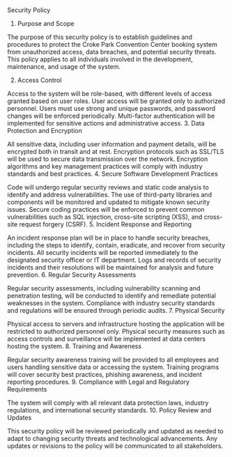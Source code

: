 Security Policy

1. Purpose and Scope

The purpose of this security policy is to establish guidelines and procedures to protect the Croke Park Convention Center booking system from unauthorized access, data breaches, and potential security threats. This policy applies to all individuals involved in the development, maintenance, and usage of the system.

2. Access Control

Access to the system will be role-based, with different levels of access granted based on user roles.
User access will be granted only to authorized personnel.
Users must use strong and unique passwords, and password changes will be enforced periodically.
Multi-factor authentication will be implemented for sensitive actions and administrative access.
3. Data Protection and Encryption

All sensitive data, including user information and payment details, will be encrypted both in transit and at rest.
Encryption protocols such as SSL/TLS will be used to secure data transmission over the network.
Encryption algorithms and key management practices will comply with industry standards and best practices.
4. Secure Software Development Practices

Code will undergo regular security reviews and static code analysis to identify and address vulnerabilities.
The use of third-party libraries and components will be monitored and updated to mitigate known security issues.
Secure coding practices will be enforced to prevent common vulnerabilities such as SQL injection, cross-site scripting (XSS), and cross-site request forgery (CSRF).
5. Incident Response and Reporting

An incident response plan will be in place to handle security breaches, including the steps to identify, contain, eradicate, and recover from security incidents.
All security incidents will be reported immediately to the designated security officer or IT department.
Logs and records of security incidents and their resolutions will be maintained for analysis and future prevention.
6. Regular Security Assessments

Regular security assessments, including vulnerability scanning and penetration testing, will be conducted to identify and remediate potential weaknesses in the system.
Compliance with industry security standards and regulations will be ensured through periodic audits.
7. Physical Security

Physical access to servers and infrastructure hosting the application will be restricted to authorized personnel only.
Physical security measures such as access controls and surveillance will be implemented at data centers hosting the system.
8. Training and Awareness

Regular security awareness training will be provided to all employees and users handling sensitive data or accessing the system.
Training programs will cover security best practices, phishing awareness, and incident reporting procedures.
9. Compliance with Legal and Regulatory Requirements

The system will comply with all relevant data protection laws, industry regulations, and international security standards.
10. Policy Review and Updates

This security policy will be reviewed periodically and updated as needed to adapt to changing security threats and technological advancements.
Any updates or revisions to the policy will be communicated to all stakeholders.
